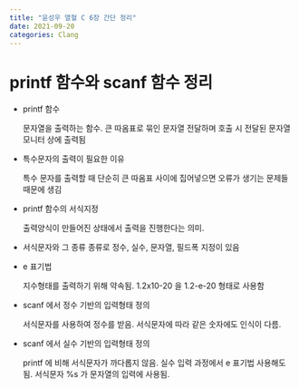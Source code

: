 ```yaml
---
title: "윤성우 열혈 C 6장 간단 정리"
date: 2021-09-20
categories: Clang
---
```


# printf 함수와 scanf 함수 정리

- printf 함수

  문자열을 출력하는 함수. 큰 따옴표로 묶인 문자열 전달하며 호출 시 전달된 문자열 모니터 상에 출력됨

- 특수문자의 출력이 필요한 이유

  특수 문자를 출력할 때 단순히 큰 따옴표 사이에 집어넣으면 오류가 생기는 문제들 때문에 생김

- printf 함수의 서식지정

  출력양식이 만들어진 상태에서 출력을 진행한다는 의미.

- 서식문자와 그 종류
  종류로 정수, 실수, 문자열, 필드폭 지정이 있음
- e 표기법

  지수형태를 출력하기 위해 약속됨. 1.2x10-20 을 1.2-e-20 형태로 사용함

- scanf 에서 정수 기반의 입력형태 정의

  서식문자를 사용하여 정수를 받음. 서식문자에 따라 같은 숫자에도 인식이 다름.

- scanf 에서 실수 기반의 입력형태 정의

  printf 에 비해 서식문자가 까다롭지 않음. 실수 입력 과정에서 e 표기법 사용해도 됨. 서식문자 %s 가 문자열의 입력에 사용됨.
